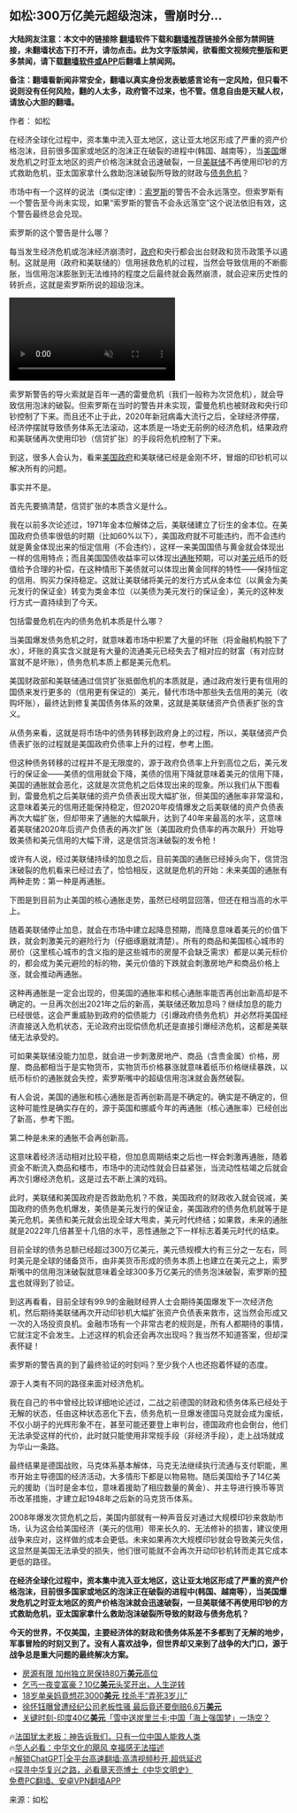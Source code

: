  <!-- 面包屑导航 --> <h2>如松:300万亿美元超级泡沫，雪崩时分…</h2> <p class="notice"><b>大陆网友注意：本文中的链接除 <a href="https://github.com/bannedbook/fanqiang" >翻墙</a>软件下载和<a href="https://github.com/killgcd/justmysocks/blob/master/README.md">翻墙推荐</a>链接外全部为禁网链接，未翻墙状态下打不开，请勿点击。此为文字版禁闻，欲看图文视频完整版和更多禁闻，请下载<a href="https://github.com/bannedbook/fanqiang">翻墙软件或APP</a>后翻墙上禁闻网。</p><p>备注：翻墙看新闻非常安全，翻墙以真实身份发表敏感言论有一定风险，但只看不说则没有任何风险，翻的人太多，政府管不过来，也不管。信息自由是天赋人权，请放心大胆的翻墙。</b></p>  <div class="entry"> <p>作者： 如松</p> <p id="summary">在经济全球化过程中，资本集中流入亚太地区，这让亚太地区形成了严重的资产价格泡沫，目前很多国家或地区的泡沫正在破裂的进程中(韩国、越南等），当<a href="https://www.bannedbook.org/bnews/tag/%e7%be%8e%e5%9b%bd/" class="st_tag internal_tag" rel="tag" title="标签 美国 下的日志">美国</a>爆发危机之时亚太地区的资产价格泡沫就会迅速破裂，一旦<a href="https://www.bannedbook.org/bnews/tag/%e7%be%8e%e8%81%94%e5%82%a8/" class="st_tag internal_tag" rel="tag" title="标签 美联储 下的日志">美联储</a>不再使用印钞的方式救助危机，亚太国家拿什么救助泡沫破裂所导致的财政与<a href="https://www.bannedbook.org/bnews/tag/%E5%80%BA%E5%8A%A1%E5%8D%B1%E6%9C%BA/" class="st_tag internal_tag" rel="tag" title="标签 债务危机 下的日志">债务危机</a>？</p> <p>市场中有一个这样的说法（类似定律）：<a href="https://www.bannedbook.org/bnews/tag/%e7%b4%a2%e7%bd%97%e6%96%af/" class="st_tag internal_tag" rel="tag" title="标签 索罗斯 下的日志">索罗斯</a>的警告不会永远落空。但索罗斯有一个警告至今尚未实现，如果“索罗斯的警告不会永远落空”这个说法依旧有效，这个警告最终总会兑现。</p> <p>索罗斯的这个警告是什么哪？</p> <p>每当发生经济危机或泡沫经济崩溃时，<a href="https://www.bannedbook.org/bnews/tag/%e6%94%bf%e5%ba%9c/" class="st_tag internal_tag" rel="tag" title="标签 政府 下的日志">政府</a>和央行都会出台财政和货币政策予以遏制。这就是用（政府和美联储的）信用拯救危机的过程，当然会导致信用的不断膨胀，当信用泡沫膨胀到无法维持的程度之后最终就会轰然崩溃，就会迎来历史性的转折点，这就是索罗斯所说的超级泡沫。</p> <p><video microsoft muted="true" src="https://video-hub.bidsxchange.com/videos/career/video/ch/CH-career-options-after-bcom.mp4" yahei>&nbsp;</video></p> <p>索罗斯警告的导火索就是百年一遇的雷曼危机（我们一般称为次贷危机），就会导致信用泡沫的破裂。但索罗斯在当时的警告并未实现，雷曼危机也被财政和央行印钞控制了下来。而且还不止于此，2020年新冠病毒大流行之后，全球经济停摆，经济停摆就导致债务体系无法滚动，这本质是一场史无前例的经济危机，结果政府和美联储再次使用印钞（信贷扩张）的手段将危机控制了下来。</p> <p>到这，很多人会认为，看来<a href="https://www.bannedbook.org/bnews/tag/%E7%BE%8E%E5%9B%BD%E6%94%BF%E5%BA%9C/" class="st_tag internal_tag" rel="tag" title="标签 美国政府 下的日志">美国政府</a>和美联储已经是金刚不坏，冒烟的印钞机可以解决所有的问题。</p> <p>事实并不是。</p> <p>首先先要搞清楚，信贷扩张的本质含义是什么。</p> <p>我在以前多次论述过，1971年金本位解体之后，美联储建立了衍生的金本位。在美国政府负债率很低的时期（比如60%以下），美国政府就不可能违约，而不会违约就是黄金体现出来的恒定信用（不会违约），这样一来美国国债与黄金就会体现出一样的信用特点；而且美国国债收益率可以体现出<a href="https://www.bannedbook.org/bnews/tag/%e9%80%9a%e8%83%80/" class="st_tag internal_tag" rel="tag" title="标签 通胀 下的日志">通胀</a>预期，可以对<a href="https://www.bannedbook.org/bnews/tag/%e7%be%8e%e5%85%83/" class="st_tag internal_tag" rel="tag" title="标签 美元 下的日志">美元</a>纸币的贬值给予合理的补偿，在这种情形下美债就可以体现出黄金同样的特性——保持恒定的信用、购买力保持稳定。这就让美联储将美元的发行方式从金本位（以黄金为美元发行的保证金）转变为类金本位（以美债为美元发行的保证金），美元的这种发行方式一直持续到了今天。</p> <p>包括雷曼危机在内的债务危机本质是什么哪？</p> <p>当美国爆发债务危机之时，就意味着市场中积累了大量的坏账（将金融机构脱下了水），坏账的真实含义就是有大量的流通美元已经失去了相对应的财富（有对应财富就不是坏账），债务危机本质上都是美元危机。</p> <p>美国财政部和美联储通过信贷扩张抵御危机的本质就是，通过政府发行更有信用的国债来发行更多的（信用更有保证的）美元，替代市场中那些失去信用的美元（收购坏账），最终达到修复美国债务体系的效果，这就是美联储资产负债表扩张的含义。</p> <p>从债务来看，这就是将市场中的债务转移到政府身上的过程，所以，美联储资产负债表扩张的过程就是美国政府负债率上升的过程，参考上图。</p> <p>但这种债务转移的过程并不是无限度的，源于政府负债率上升到高位之后，美元发行的保证金——美债的信用就会下降，美债的信用下降就意味着美元的信用下降，美国的通胀就会恶化，这就是次贷危机之后体现出来的现象。所以我们从下图看到，雷曼危机之后美联储的资产负债表出现大幅扩张，但美国的通胀率非常温和，这意味着美元的信用还能保持稳定，但2020年疫情爆发之后美联储的资产负债表再次大幅扩张，但却带来了通胀的大幅飙升，达到了40年来最高的水平，这意味着美联储2020年后资产负债表的再次扩张（美国政府负债率的再次飙升）开始导致美债和美元信用的大幅下滑，这是信贷泡沫破裂的发令枪！</p> <p>或许有人说，经过美联储持续的加息之后，目前美国的通胀已经掉头向下，信贷泡沫破裂的危机看来已经过去了，恰恰相反，这就是危机的开始：未来美国的通胀有两种走势：第一种是再通胀。</p> <p>下图是到目前为止美国的核心通胀走势，虽然已经明显回落，但还在相当高的水平上。</p>  <p>随着美联储停止加息，就会在市场中建立起降息预期，而降息意味着美元的价值下跌，就会刺激美元的避险行为（仔细琢磨就清楚）。所有的商品和美国核心城市的房价（这里核心城市的含义指的是这些城市的房屋不会缺乏需求）都是以美元标价的，都会成为美元避险的标的物，美元价值的下跌就会刺激房地产和商品价格上涨，就会推动再通胀。</p> <p>这种再通胀是一定会出现的，但美国的通胀率和核心通胀率能否再创出新高却是不确定的。一旦再次创出2021年之后的新高，美联储还敢加息吗？继续加息的能力已经很低，这会严重威胁到政府的偿债能力（引爆政府债务危机）并必然将美国经济直接送入危机状态，无论政府出现偿债危机还是直接引爆经济危机，这都是美联储无法承受的。</p> <p>可如果美联储没能力加息，就会进一步刺激房地产、商品（含贵金属）价格，房屋、商品都相当于是实物货币，实物货币价格暴涨就意味着纸币价格继续暴跌，以纸币标价的通胀就会失控，索罗斯嘴中的超级信用泡沫就会轰然破裂。</p> <p>有人会说，美国的通胀和核心通胀是否再创新高是不确定的。确实是不确定的，但这种可能性是确实存在的，源于英国和挪威今年的再通胀（核心通胀率）已经创出了新高，参考下图。</p> <p>第二种是未来的通胀不会再创新高。</p> <p>这意味着经济活动相对比较平稳，但加息周期结束之后也一样会刺激再通胀，随着资金不断流入商品和楼市，市场中的流动性就会日益紧张，当流动性枯竭之后就会再次引爆经济危机，这是过去不断上演的戏码。</p> <p>此时，美联储和美国政府是否救助危机？不救，美国政府的财政收入就会锐减，美国政府的债务危机爆发，美债是美元发行的保证金，美国政府的债务危机就等于是美元危机，美债和美元就会出现全球大甩卖，美元时代终结；如果救，未来的通胀就是2022年几倍甚至十几倍的水平，恶性通胀之下一样标志着美元时代的结束。</p> <p>目前全球的债务总额已经超过300万亿美元，美元债规模大约有三分之一左右，同时美元是全球的储备货币，由非美货币形成的债务本质上也建立在美元之上，索罗斯嘴中的信用泡沫破裂就意味着全球300多万亿美元的债务泡沫破裂，索罗斯的<span class='wp_keywordlink'><a href="https://www.bannedbook.org/forum5/" title="预言玄学禁书下载" rel="nofollow">预言</a></span>也就得到了验证。</p> <p>到这再看看，目前全球有99.9的金融财经界人士会期待美国爆发下一次经济危机，然后期待美联储再次开动印钞机大幅扩张资产负债表来救市，这当然会形成又一次的入场投资良机。金融市场有一个非常古老的规则是，所有人都期待的事情，它就注定不会发生。上述这样的机会还会再次出现吗？我当然不知道答案，但却深表怀疑！</p>  <p>索罗斯的警告真的到了最终验证的时刻吗？至少我个人也还抱着怀疑的态度。</p> <p>源于人类有不同的路径来面对经济危机。</p> <p>我在自己的书中曾经比较详细地论述过，二战之前德国的财政和债务体系已经处于无解的状态，任由这种状态恶化下去，债务危机一旦爆发德国马克就会成为废纸，不仅小胡子的光辉形象不在，甚至可能还要登上审判台，德国政府也会倒台，他们无法承受这样的代价，此时就只能使用非常规手段（非经济手段），走上战场就成为华山一条路。</p> <p>最终结果是德国战败，马克体系基本解体，马克无法继续执行流通与支付职能，黑市开始主导德国的经济活动，大多情形下都是以物易物。随后美国给予了14亿美元的援助（当时是金本位，意味着援助了相应数量的黄金）、并主导进行换币等货币改革措施，才建立起1948年之后新的马克货币体系。</p> <p>2008年爆发次贷危机之后，美国内部就有一种声音反对通过大规模印钞来救助市场，认为这会给美国经济（美元的信用）带来长久的、无法修补的损害，建议使用战争来应对，这样做的成本会更低。未来如果再次大规模印钞就会导致美元失信，这显然是美国无法承受的损失，他们很可能就不会再次开动印钞机转而走其它成本更低的路径。</p> <p><strong>在经济全球化过程中，资本集中流入亚太地区，这让亚太地区形成了严重的资产价格泡沫，目前很多国家或地区的泡沫正在破裂的进程中(韩国、越南等），当美国爆发危机之时亚太地区的资产价格泡沫就会迅速破裂，一旦美联储不再使用印钞的方式救助危机，亚太国家拿什么救助泡沫破裂所导致的财政与债务危机？</strong></p> <p><strong>今天的世界，不仅美国，主要经济体的财政和债务体系差不多都到了无解的地步，军事冒险的时刻又到了。没有人喜欢战争，但世界却又来到了战争的大门口，源于战争总是重大问题的最终解决方案。</strong></p> <!--<div id="taboola-mid-1"></div>--><ul class='op-related-articles' title='相关阅读'> <li><a href='https://www.bannedbook.org/bnews/baitai/20230724/1911816.html' target='_blank'>房源有限 加州独立房保持80万<b>美元</b>高位</a></li> <li><a href='https://www.bannedbook.org/bnews/cnnews/20230724/1911587.html' target='_blank'>乞丐一夜变富豪？10亿<b>美元</b>头奖开出，人生逆转</a></li> <li><a href='https://www.bannedbook.org/bnews/cnnews/20230724/1911568.html' target='_blank'>18岁单亲妈竟想花3000<b>美元</b> 找杀手“弄死3岁儿”</a></li> <li><a href='https://www.bannedbook.org/bnews/yule/20230724/1911505.html' target='_blank'>徐怀钰曝曾遭经纪公司老板性骚 最后竟还要倒赔6.6万<b>美元</b></a></li> <li><a href='https://www.bannedbook.org/bnews/taiwannews/20230723/1911382.html' target='_blank'>关键时刻-印度40亿<b>美元</b>「雪中送炭里兰卡;中国「海上强国梦」一场空？</a></li> </ul> <p class="texttj"> 🔥<a href="https://www.bannedbook.org/bnews/ssgc/20230219/1850782.html" target="_blank">法国犹太老板：神告诉我们，只有一位中国人能救人类</a><br/> 🔥<a href="https://www.bannedbook.org/bnews/comments/20220220/1694796.html" target="_blank">华人必看：中华文化的飓风 幸福感无法描述</a><br/> 🔥<a href="https://github.com/bannedbook/fanqiang/wiki/V2ray%E6%9C%BA%E5%9C%BA" target="_blank">解锁ChatGPT|全平台高速翻墙:高清视频秒开,超低延迟</a><br/> 🔥<a href="https://www.bannedbook.org/bnews/comments/20220808/1768773.html" target="_blank">探寻中华复兴之路，必看章天亮博士《中华文明史》</a><br/> <a href="https://github.com/bannedbook/fanqiang/wiki/%E7%A6%81%E9%97%BB%E7%BD%91%E5%AE%89%E5%8D%93%E7%BF%BB%E5%A2%99%E6%96%B0%E9%97%BBAPP" target="_blank">免费PC翻墙、安卓VPN翻墙APP</a><br/> </p><p class="src-info">来源：如松 </p> <a name='sharetosocial'></a> <div style="margin-bottom:5px;padding-bottom:5px;clear:both"> <div id="archive-pix-1" class="banner-ads"> <!-- AuctionX Display platform tag START --> <div id="27602x728x90x621x_ADSLOT1" clicktrack="%%CLICK_URL_ESC%%"></div>  <!-- AuctionX Display platform tag END --> </div> <div id="archive-pix-2" class="banner-ads"> <!-- AuctionX Display platform tag START --> <div id="27556x300x250x621x_ADSLOT1" clicktrack="%%CLICK_URL_ESC%%" style="margin:0 auto;text-align:center"></div>  <!-- AuctionX Display platform tag END --> </div> </div>  <div id="archive-pix-1" class="banner-ads"> <!-- AuctionX Display platform tag START --> <div id="27603x728x90x621x_ADSLOT1" clicktrack="%%CLICK_URL_ESC%%"></div>  <!-- AuctionX Display platform tag END --> </div> </div><!--END ENTRY--> 